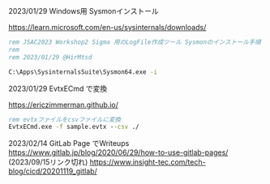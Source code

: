 2023/01/29
Windows用 Sysmonインストール

https://learn.microsoft.com/en-us/sysinternals/downloads/

```bat
rem JSAC2023 Workshop2 Sigma 用のLogFile作成ツール Sysmonのインストール手順
rem 
rem 2023/01/29 @HirMtsd

C:\Apps\SysinternalsSuite\Sysmon64.exe -i
```

2023/01/29
EvtxECmd で変換

https://ericzimmerman.github.io/

```bat
rem evtxファイルをcsvファイルに変換
EvtxECmd.exe -f sample.evtx --csv ./
```

2023/02/14
GitLab Page でWriteups
https://www.gitlab.jp/blog/2020/06/29/how-to-use-gitlab-pages/ (2023/09/15リンク切れ)
https://www.insight-tec.com/tech-blog/cicd/20201119_gitlab/

